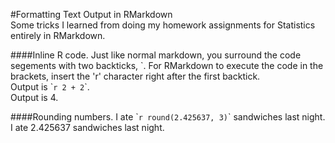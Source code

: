 #Formatting Text Output in RMarkdown  
Some tricks I learned from doing my homework assignments for Statistics entirely in RMarkdown.

####Inline R code.
Just like normal markdown, you surround the code segements with two backticks, \`. For RMarkdown to execute the code in the brackets, insert the 'r' character right after the first backtick.  
Output is \``r 2 + 2`\`.  
Output is 4.

####Rounding numbers.
 I ate \``r round(2.425637, 3)`\` sandwiches last night.
 I ate 2.425637 sandwiches last night.